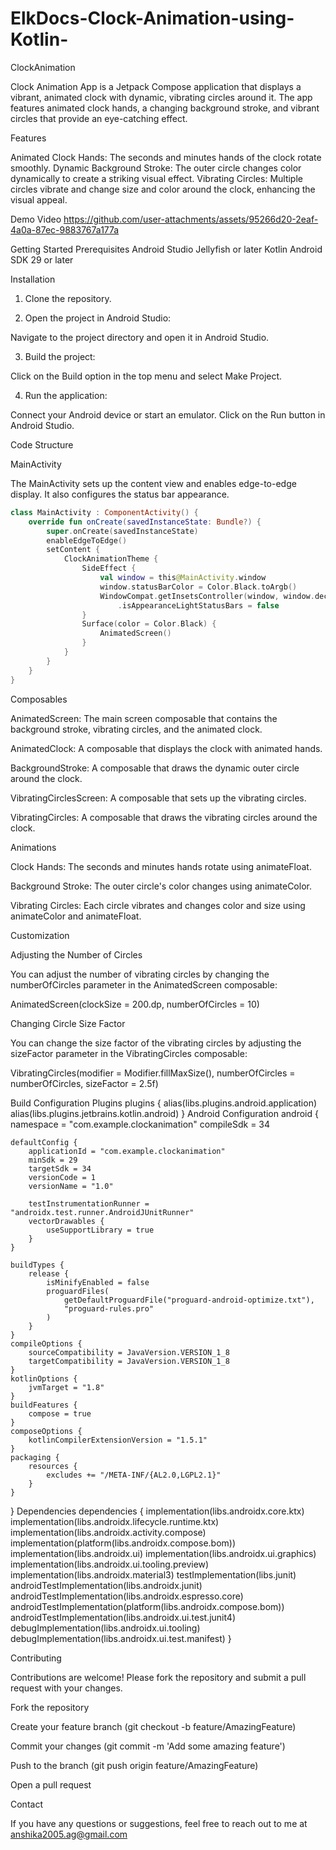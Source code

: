 # ElkDocs-Clock-Animation-using-Kotlin-
ClockAnimation

Clock Animation App is a Jetpack Compose application that displays a vibrant, animated clock with dynamic, vibrating circles around it. The app features animated clock hands, a changing background stroke, and vibrant circles that provide an eye-catching effect.

Features

Animated Clock Hands: The seconds and minutes hands of the clock rotate smoothly.
Dynamic Background Stroke: The outer circle changes color dynamically to create a striking visual effect.
Vibrating Circles: Multiple circles vibrate and change size and color around the clock, enhancing the visual appeal.

Demo Video
https://github.com/user-attachments/assets/95266d20-2eaf-4a0a-87ec-9883767a177a

Getting Started
Prerequisites
Android Studio Jellyfish or later
Kotlin
Android SDK 29 or later

Installation
1. Clone the repository.
   
2. Open the project in Android Studio:

 Navigate to the project directory and open it in Android Studio.

3. Build the project:

Click on the Build option in the top menu and select Make Project.

4. Run the application:

Connect your Android device or start an emulator. Click on the Run button in Android Studio.

Code Structure

MainActivity

The MainActivity sets up the content view and enables edge-to-edge display. It also configures the status bar appearance.

```kotlin
class MainActivity : ComponentActivity() {
    override fun onCreate(savedInstanceState: Bundle?) {
        super.onCreate(savedInstanceState)
        enableEdgeToEdge()
        setContent {
            ClockAnimationTheme {
                SideEffect {
                    val window = this@MainActivity.window
                    window.statusBarColor = Color.Black.toArgb()
                    WindowCompat.getInsetsController(window, window.decorView)
                        .isAppearanceLightStatusBars = false
                }
                Surface(color = Color.Black) {
                    AnimatedScreen()
                }
            }
        }
    }
}
```

Composables

AnimatedScreen: The main screen composable that contains the background stroke, vibrating circles, and the animated clock.

AnimatedClock: A composable that displays the clock with animated hands.

BackgroundStroke: A composable that draws the dynamic outer circle around the clock.

VibratingCirclesScreen: A composable that sets up the vibrating circles.

VibratingCircles: A composable that draws the vibrating circles around the clock.

Animations

Clock Hands: The seconds and minutes hands rotate using animateFloat.

Background Stroke: The outer circle's color changes using animateColor.

Vibrating Circles: Each circle vibrates and changes color and size using animateColor and animateFloat.

Customization

Adjusting the Number of Circles

You can adjust the number of vibrating circles by changing the numberOfCircles parameter in the AnimatedScreen composable:

AnimatedScreen(clockSize = 200.dp, numberOfCircles = 10)

Changing Circle Size Factor

You can change the size factor of the vibrating circles by adjusting the sizeFactor parameter in the VibratingCircles composable:

VibratingCircles(modifier = Modifier.fillMaxSize(), numberOfCircles = numberOfCircles, sizeFactor = 2.5f) 

Build Configuration
Plugins
plugins {
    alias(libs.plugins.android.application)
    alias(libs.plugins.jetbrains.kotlin.android)
}
Android Configuration
android {
    namespace = "com.example.clockanimation"
    compileSdk = 34

    defaultConfig {
        applicationId = "com.example.clockanimation"
        minSdk = 29
        targetSdk = 34
        versionCode = 1
        versionName = "1.0"

        testInstrumentationRunner = "androidx.test.runner.AndroidJUnitRunner"
        vectorDrawables {
            useSupportLibrary = true
        }
    }

    buildTypes {
        release {
            isMinifyEnabled = false
            proguardFiles(
                getDefaultProguardFile("proguard-android-optimize.txt"),
                "proguard-rules.pro"
            )
        }
    }
    compileOptions {
        sourceCompatibility = JavaVersion.VERSION_1_8
        targetCompatibility = JavaVersion.VERSION_1_8
    }
    kotlinOptions {
        jvmTarget = "1.8"
    }
    buildFeatures {
        compose = true
    }
    composeOptions {
        kotlinCompilerExtensionVersion = "1.5.1"
    }
    packaging {
        resources {
            excludes += "/META-INF/{AL2.0,LGPL2.1}"
        }
    }
}
Dependencies
dependencies {
    implementation(libs.androidx.core.ktx)
    implementation(libs.androidx.lifecycle.runtime.ktx)
    implementation(libs.androidx.activity.compose)
    implementation(platform(libs.androidx.compose.bom))
    implementation(libs.androidx.ui)
    implementation(libs.androidx.ui.graphics)
    implementation(libs.androidx.ui.tooling.preview)
    implementation(libs.androidx.material3)
    testImplementation(libs.junit)
    androidTestImplementation(libs.androidx.junit)
    androidTestImplementation(libs.androidx.espresso.core)
    androidTestImplementation(platform(libs.androidx.compose.bom))
    androidTestImplementation(libs.androidx.ui.test.junit4)
    debugImplementation(libs.androidx.ui.tooling)
    debugImplementation(libs.androidx.ui.test.manifest)
}

Contributing

Contributions are welcome! Please fork the repository and submit a pull request with your changes.

Fork the repository

Create your feature branch (git checkout -b feature/AmazingFeature)

Commit your changes (git commit -m 'Add some amazing feature')

Push to the branch (git push origin feature/AmazingFeature)

Open a pull request

Contact

If you have any questions or suggestions, feel free to reach out to me at anshika2005.ag@gmail.com


